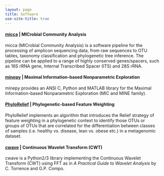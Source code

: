 ```yaml
---
layout: page
title: Software
use-site-title: true
---
```


#### [micca](http://micca.org/) | MICrobial Community Analysis
micca (MICrobial Community Analysis) is a software pipeline for the processing 
of amplicon sequencing data, from raw sequences to OTU tables, taxonomy
classification and phylogenetic tree inference. The pipeline can be applied to 
a range of highly conserved genes/spacers, such as 16S rRNA gene, Internal 
Transcribed Spacer (ITS) and 28S rRNA.

#### [minepy](http://minepy.readthedocs.io/) | Maximal Information-based Nonparametric Exploration
minepy provides an ANSI C, Python and MATLAB library for the Maximal
Information-based Nonparametric Exploration (MIC and MINE family).


#### [PhyloRelief](https://github.com/compmetagen/phylorelief/wiki) | Phylogenetic-based Feature Weighting
PhyloRelief implements an algorithm that introduces the Relief strategy of 
feature weighting in a phylogenetic context to identify those OTUs or groups of 
OTUs that are correlated for the differentiation between classes of samples 
(i.e. healthy vs. disease, lean vs. obese etc.) in a metagenomic dataset.


#### [cwave](http://cwave.readthedocs.io/) | Continuous Wavelet Transform (CWT)
cwave is a Python2/3 library implementing the Continuous Wavelet Transform (CWT)
using FFT as in *A Practical Guide to Wavelet Analysis* by C. Torrence and G.P. 
Compo.